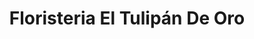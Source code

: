 ---
title: "Floristeria El Tulipán De Oro"
url: /santana/floristeria-el-tulipan-de-oro/
shop: floristería
---